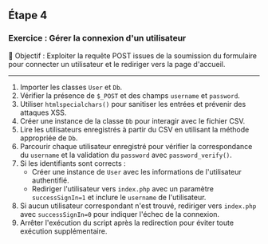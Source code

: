 ## Étape 4

### Exercice : Gérer la connexion d'un utilisateur

🎯 Objectif : Exploiter la requête POST issues de la soumission du formulaire pour connecter un utilisateur
et le rediriger vers la page d'accueil.

---

1. Importer les classes `User` et `Db`.
2. Vérifier la présence de `$_POST` et des champs `username` et `password`.
3. Utiliser `htmlspecialchars()` pour sanitiser les entrées et prévenir des attaques XSS.
4. Créer une instance de la classe `Db` pour interagir avec le fichier CSV.
5. Lire les utilisateurs enregistrés à partir du CSV en utilisant la méthode appropriée de `Db`.
6. Parcourir chaque utilisateur enregistré pour vérifier la correspondance du `username` et la validation du `password` avec `password_verify()`.
7. Si les identifiants sont corrects :
    - Créer une instance de `User` avec les informations de l'utilisateur authentifié.
    - Rediriger l'utilisateur vers `index.php` avec un paramètre `successSignIn=1` et inclure le `username` de l'utilisateur.
8. Si aucun utilisateur correspondant n'est trouvé, rediriger vers `index.php` avec `successSignIn=0` pour indiquer l'échec de la connexion.
9. Arrêter l'exécution du script après la redirection pour éviter toute exécution supplémentaire.
